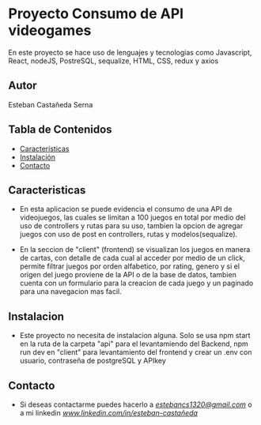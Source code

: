 # Proyecto Consumo de API videogames

En este proyecto se hace uso de lenguajes y tecnologias como Javascript, React, nodeJS, PostreSQL, 
sequalize, HTML, CSS, redux y axios

## Autor
Esteban Castañeda Serna

## Tabla de Contenidos

- [Características](#características)
- [Instalación](#instalación)
- [Contacto](#contacto)
  

## Caracteristicas

- En esta aplicacion se puede evidencia el consumo de una API de videojuegos, las cuales se limitan a 100 juegos
  en total por medio del uso de controllers y rutas para su uso, tambien la opcion de agregar juegos con
  uso de post en controllers, rutas y modelos(sequalize).

- En la seccion de "client" (frontend) se visualizan los juegos en manera de cartas, con detalle de cada cual
  al acceder por medio de un click, permite filtrar juegos por orden alfabetico, por rating, genero y si el origen
  del juego proviene de la API o de la base de datos, tambien cuenta con un formulario para la creacion de cada juego
  y un paginado para una navegacion mas facil. 


## Instalacion

- Este proyecto no necesita de instalacion alguna. Solo se usa npm start en la ruta de la carpeta "api"
  para el levantamiendo del Backend, npm run dev en "client" para levantamiento del frontend y crear un
  .env con usuario, contraseña de postgreSQL y APIkey


## Contacto

- Si deseas contactarme puedes hacerlo a *estebancs1320@gmail.com* o a mi linkedin *www.linkedin.com/in/esteban-castañeda*


